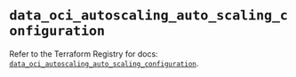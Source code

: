 # `data_oci_autoscaling_auto_scaling_configuration`

Refer to the Terraform Registry for docs: [`data_oci_autoscaling_auto_scaling_configuration`](https://registry.terraform.io/providers/hashicorp/oci/7.19.0/docs/data-sources/autoscaling_auto_scaling_configuration).
